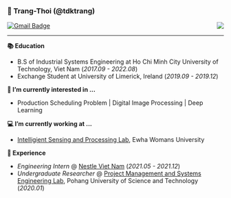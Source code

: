 ### 👾 Trang-Thoi (@tdktrang)
<img align="right" src="https://visitor-badge.laobi.icu/badge?page_id=tdktrang">

[![Gmail Badge](https://img.shields.io/badge/Gmail-D14836?style=flat&logo=Gmail&logoColor=white)](mailto:thoidokieutrang@gmail.com)
<br/>
<hr>

**📚 Education**

- B.S of Industrial Systems Engineering at Ho Chi Minh City University of Technology, Viet Nam (*2017.09 - 2022.08*)
- Exchange Student at University of Limerick, Ireland (*2019.09 - 2019.12*)

**💬 I’m currently interested in ...**

- Production Scheduling Problem | Digital Image Processing | Deep Learning


**💻 I’m currently working at ...**

- [Intelligient Sensing and Processing Lab](https://sites.google.com/view/ewhaeeshpark/people?authuser=0), Ewha Womans University


**🚀 Experience**
- *Engineering Intern* @ [Nestle Viet Nam](https://www.nestle.com.vn/vi) (*2021.05 - 2021.12*)
- *Undergraduate Researcher* @ [Project Management and Systems Engineering Lab](http://gempm0101.cafe24.com/default/), Pohang University of Science and Technology (*2020.01*)
